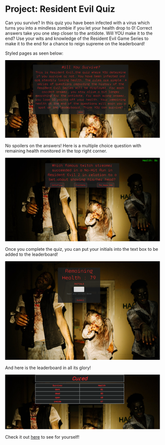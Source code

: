 # Project: Resident Evil Quiz

Can you survive? In this quiz you have been infected with a virus which turns you into a mindless zombie if you let your health drop to 0! Correct answers take you one step closer to the antidote. Will YOU make it to the end? Use your wits and knowledge of the Resident Evil Game Series to make it to the end for a chance to reign supreme on the leaderboard!

Styled pages as seen below:

![Webpage On Page Load](assets\onload.PNG)

No spoilers on the answers! Here is a multiple choice question with remaining health monitored in the top right corner.

![Question With Timer](assets\during.PNG)

Once you complete the quiz, you can put your initials into the text box to be added to the leaderboard!

![Password All Selected](assets\submit.PNG)


And here is the leaderboard in all its glory!

![Password All Selected](assets\leaderboard.PNG)


Check it out [here](https://zacharybinx.github.io/QuizMaster/) to see for yourself!